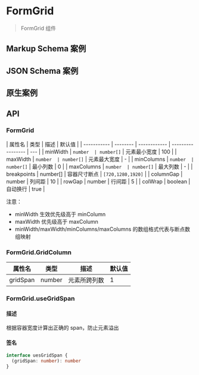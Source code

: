 # FormGrid

> FormGrid 组件

## Markup Schema 案例

<dumi-previewer demoPath="guide/form-grid/markup-schema" />

## JSON Schema 案例

<dumi-previewer demoPath="guide/form-grid/json-schema" />

## 原生案例

<dumi-previewer demoPath="guide/form-grid/native" />

## API

### FormGrid

| 属性名      | 类型     | 描述         | 默认值            |
| ----------- | -------- | ------------ | ----------------- | --- |
| minWidth    | `number  | number[]`    | 元素最小宽度      | 100 |
| maxWidth    | `number  | number[]`    | 元素最大宽度      | -   |
| minColumns  | `number  | number[]`    | 最小列数          | 0   |
| maxColumns  | `number  | number[]`    | 最大列数          | -   |
| breakpoints | number[] | 容器尺寸断点 | `[720,1280,1920]` |
| columnGap   | number   | 列间距       | 10                |
| rowGap      | number   | 行间距       | 5                 |
| colWrap     | boolean  | 自动换行     | true              |

注意：

- minWidth 生效优先级高于 minColumn
- maxWidth 优先级高于 maxColumn
- minWidth/maxWidth/minColumns/maxColumns 的数组格式代表与断点数组映射

### FormGrid.GridColumn

| 属性名   | 类型   | 描述         | 默认值 |
| -------- | ------ | ------------ | ------ |
| gridSpan | number | 元素所跨列数 | 1      |

### FormGrid.useGridSpan

#### 描述

根据容器宽度计算出正确的 span，防止元素溢出

#### 签名

```ts
interface uesGridSpan {
  (gridSpan: number): number
}
```
